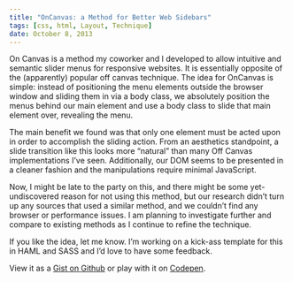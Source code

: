 ```yaml
---
title: "OnCanvas: a Method for Better Web Sidebars"
tags: [css, html, Layout, Technique]
date: October 8, 2013
---
```


On Canvas is a method my coworker and I developed to allow intuitive and semantic slider menus for responsive websites. It is essentially opposite of the (apparently) popular off canvas technique. The idea for OnCanvas is simple: instead of positioning the menu elements outside the browser window and sliding them in via a body class, we absolutely position the menus behind our main element and use a body class to slide that main element over, revealing the menu.

The main benefit we found was that only one element must be acted upon in order to accomplish the sliding action. From an aesthetics standpoint, a slide transition like this looks more “natural” than many Off Canvas implementations I’ve seen. Additionally, our DOM seems to be presented in a cleaner fashion and the manipulations require minimal JavaScript.

Now, I might be late to the party on this, and there might be some yet-undiscovered reason for not using this method, but our research didn’t turn up any sources that used a similar method, and we couldn’t find any browser or performance issues. I am planning to investigate further and compare to existing methods as I continue to refine the technique.

If you like the idea, let me know. I’m working on a kick-ass template for this in HAML and SASS and I’d love to have some feedback.

View it as a <a href="https://gist.github.com/justinthrelkeld/6889080">Gist on Github</a> or play with it on <a href="http://cdpn.io/sgDvi">Codepen</a>.
